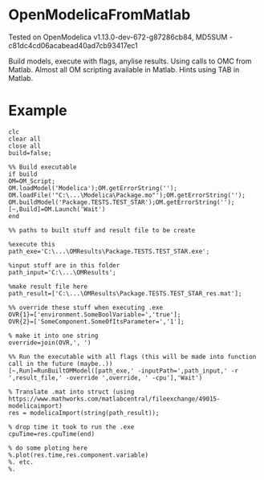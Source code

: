 # OpenModelicaFromMatlab
Tested on OpenModelica v1.13.0-dev-672-g87286cb84,  MD5SUM - c81dc4cd06acabead40ad7cb93417ec1

Build models, execute with flags, anylise results.
Using calls to OMC from Matlab.
Almost all OM scripting available in Matlab.
Hints using TAB in Matlab.

# Example
```
clc
clear all
close all
build=false;

%% Build executable
if build
OM=OM_Script;
OM.loadModel('Modelica');OM.getErrorString('');
OM.loadFile('"C:\...\Modelica\Package.mo"');OM.getErrorString('');
OM.buildModel('Package.TESTS.TEST_STAR');OM.getErrorString('');
[~,Build]=OM.Launch('Wait')
end

%% paths to built stuff and result file to be create

%execute this
path_exe='C:\...\OMResults\Package.TESTS.TEST_STAR.exe';

%input stuff are in this folder
path_input='C:\...\OMResults';

%make result file here
path_result=['C:\...\OMResults\Package.TESTS.TEST_STAR_res.mat'];

%% override these stuff when executing .exe
OVR{1}=['environment.SomeBoolVariable=','true'];
OVR{2}=['SomeComponent.SomeOfItsParameter=','1'];

% make it into one string
override=join(OVR,', ')

%% Run the executable with all flags (this will be made into function call in the future (maybe..))
[~,Run]=RunBuiltOMModel([path_exe,' -inputPath=',path_input,' -r ',result_file,' -override ',override, ' -cpu'],'Wait')

% Translate .mat into struct (using https://www.mathworks.com/matlabcentral/fileexchange/49015-modelicaimport)
res = modelicaImport(string(path_result));

% drop time it took to run the .exe 
cpuTime=res.cpuTime(end)

% do some ploting here
%.plot(res.time,res.component.variable)
%. etc.
%.
```

